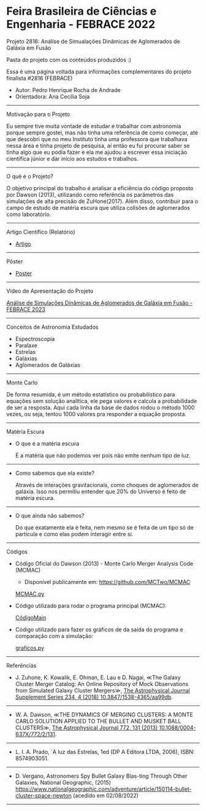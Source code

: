 # Feira Brasileira de Ciências e Engenharia - FEBRACE 2022
Projeto 2816: Análise de Simualações Dinâmicas de Aglomerados de Galáxia em Fusão

Pasta do projeto com os conteúdos produzidos :)

Essa é uma página voltada para informações complementares do projeto finalista #2816 (FEBRACE)
- Autor: Pedro Henrique Rocha de Andrade
- Orientadora: Ana Cecília Soja

---
Motivação para o Projeto


Eu sempre tive muita vontade de estudar e trabalhar com astronomia porque sempre gostei, mas não tinha uma referência de como começar, até que descobri que no meu Instituto tinha uma professora que trabalhava nessa área e tinha projeto de pesquisa, aí então eu fui procurar saber se tinha algo que eu podia fazer e ela me ajudou a escrever essa iniciação científica júnior e dar início aos estudos e trabalhos.

---

O quê é o Projeto?

O objetivo principal do trabalho é analisar a eficiência do código proposto por Dawson (2013), utilizando como referência os parâmetros das simulações de alta precisão de ZuHone(2017). Além disso, contribuir para o campo de estudo de matéria escura que utiliza colisões de aglomerados como laboratório.

---


Artigo Científico (Relatório)

- [Artigo](https://github.com/pedroiff0/Feira-Brasileira-de-Ci-ncias-e-Engenharia---FEBRACE-2022/blob/main/AnaliseAglomeradoPT.pdf)

---
Pôster

- [Poster](https://github.com/pedroiff0/Feira-Brasileira-de-Ci-ncias-e-Engenharia---FEBRACE-2022/blob/main/Material%20de%20Divulga%C3%A7%C3%A3o/P%C3%B4sterPT.pdf)

---

Video de Apresentação do Projeto

[Análise de Simulações Dinâmicas de Aglomerados de Galáxia em Fusão - FEBRACE 2023](https://youtu.be/r6YoSm7Yj_w)

---

Conceitos de Astronomia Estudados

- Espectroscopia
- Paralaxe
- Estrelas
- Galáxias
- Aglomerados de Galáxias

---
Monte Carlo


De forma resumida, é um método estatístico ou probabilístico para equações sem solução analítica, ele pega valores e calcula a probabilidade de ser a resposta. Aqui cada linha da base de dados rodou o método 1000 vezes, ou seja, tentou 1000 valores pra responder a equação proposta.

---
Matéria Escura

- O que é a matéria escura
    
    É a matéria que não podemos ver pois não emite nenhum tipo de luz.
    

---

- Como sabemos que ela existe?
    
    Através de interações gravitacionais, como choques de aglomerados de galáxia. Isso nos permitiu entender que 20% do Universo é feito de matéria escura.
    

---

- O que ainda não sabemos?
    
    Do que exatamente ela é feita, nem mesmo se é feita de um tipo só de partícula e como elas podem interagir entre si.
    
---
Códigos


- Código Oficial do Dawson (2013) - Monte Carlo Merger Analysis Code (MCMAC)
    - Disponível publicamente em: <https://github.com/MCTwo/MCMAC>
    
    [MCMAC.py](https://github.com/MCTwo/MCMAC)
    
- Código utilizado para rodar o programa principal (MCMAC):
    
    [CódigoMain]()
    
- Código utilizado para fazer os gráficos de da saída do programa e comparação com a simulação:
    
    [graficos.py](https://github.com/pedroiff0/Feira-Brasileira-de-Ci-ncias-e-Engenharia---FEBRACE-2022/blob/main/C%C3%B3digos/graficos.py)
    

---

Referências

- J. Zuhone, K. Kowalik, E.  ̈Ohman, E. Lau e D. Nagai, ≪The Galaxy Cluster Merger Catalog: An Online Repository of Mock Observations from Simulated Galaxy Cluster Mergers≫, [The Astrophysical Journal Supplement Series 234, 4 (2018) 10.3847/1538-4365/aa99db](https://doi.org/10.3847/1538-4365/aa99db).

---

- W. A. Dawson, ≪THE DYNAMICS OF MERGING CLUSTERS: A MONTE CARLO SOLUTION APPLIED TO THE BULLET AND MUSKET BALL CLUSTERS≫, [The Astrophysical Journal 772, 131 (2013) 10.1088/0004- 637X/772/2/131](https://iopscience.iop.org/article/10.1088/0004-637X/772/2/131).

---

- L. I. A. Prado, `A luz das Estrelas, 1ed (DP A Editora LTDA, 2006), ISBN: 8574903051.

---

- D. Vergano, Astronomers Spy Bullet Galaxy Blas-ting Through Other Galaxies, National Geographic, (2015) https://www.nationalgeographic.com/adventure/article/150114-bullet-cluster-space-newton (acedido em 02/08/2022)

---
